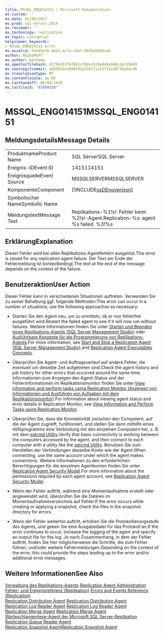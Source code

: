 ```yaml
---
title: MSSQL_ENG014151 | Microsoft-Dokumentation
ms.custom: ''
ms.date: 03/08/2017
ms.prod: sql-server-2014
ms.reviewer: ''
ms.technology: replication
ms.topic: conceptual
helpviewer_keywords:
- MSSQL_ENG014151 error
ms.assetid: 54b45e70-46b3-4c7a-a5bf-06f6dd028ceb
author: MashaMSFT
ms.author: mathoma
ms.openlocfilehash: d2796451f6f681cfb0ce529ed44a946c34135649
ms.sourcegitcommit: ad4d92dce894592a259721a1571b1d8736abacdb
ms.translationtype: MT
ms.contentlocale: de-DE
ms.lasthandoff: 08/04/2020
ms.locfileid: "87608558"
---
```

# <a name="mssql_eng014151"></a><span data-ttu-id="abae2-102">MSSQL_ENG014151</span><span class="sxs-lookup"><span data-stu-id="abae2-102">MSSQL_ENG014151</span></span>
    
## <a name="message-details"></a><span data-ttu-id="abae2-103">Meldungsdetails</span><span class="sxs-lookup"><span data-stu-id="abae2-103">Message Details</span></span>  
  
|||  
|-|-|  
|<span data-ttu-id="abae2-104">Produktname</span><span class="sxs-lookup"><span data-stu-id="abae2-104">Product Name</span></span>|<span data-ttu-id="abae2-105">SQL Server</span><span class="sxs-lookup"><span data-stu-id="abae2-105">SQL Server</span></span>|  
|<span data-ttu-id="abae2-106">Ereignis-ID</span><span class="sxs-lookup"><span data-stu-id="abae2-106">Event ID</span></span>|<span data-ttu-id="abae2-107">14151</span><span class="sxs-lookup"><span data-stu-id="abae2-107">14151</span></span>|  
|<span data-ttu-id="abae2-108">Ereignisquelle</span><span class="sxs-lookup"><span data-stu-id="abae2-108">Event Source</span></span>|<span data-ttu-id="abae2-109">MSSQLSERVER</span><span class="sxs-lookup"><span data-stu-id="abae2-109">MSSQLSERVER</span></span>|  
|<span data-ttu-id="abae2-110">Komponente</span><span class="sxs-lookup"><span data-stu-id="abae2-110">Component</span></span>|[!INCLUDE[ssDEnoversion](../../includes/ssdenoversion-md.md)]|  
|<span data-ttu-id="abae2-111">Symbolischer Name</span><span class="sxs-lookup"><span data-stu-id="abae2-111">Symbolic Name</span></span>||  
|<span data-ttu-id="abae2-112">Meldungstext</span><span class="sxs-lookup"><span data-stu-id="abae2-112">Message Text</span></span>|<span data-ttu-id="abae2-113">Replikations-%1!s!: Fehler beim %2!s!-Agent.</span><span class="sxs-lookup"><span data-stu-id="abae2-113">Replication-%s: agent %s failed.</span></span> <span data-ttu-id="abae2-114">%3!</span><span class="sxs-lookup"><span data-stu-id="abae2-114">%s</span></span>|  
  
## <a name="explanation"></a><span data-ttu-id="abae2-115">Erklärung</span><span class="sxs-lookup"><span data-stu-id="abae2-115">Explanation</span></span>  
 <span data-ttu-id="abae2-116">Dieser Fehler wird bei allen Replikations-Agentfehlern ausgelöst.</span><span class="sxs-lookup"><span data-stu-id="abae2-116">This error is raised for any replication agent failure.</span></span> <span data-ttu-id="abae2-117">Der Text am Ende der Fehlermeldung ist kontextbedingt.</span><span class="sxs-lookup"><span data-stu-id="abae2-117">The text at the end of the message depends on the context of the failure.</span></span>  
  
## <a name="user-action"></a><span data-ttu-id="abae2-118">Benutzeraktion</span><span class="sxs-lookup"><span data-stu-id="abae2-118">User Action</span></span>  
 <span data-ttu-id="abae2-119">Dieser Fehler kann in verschiedenen Situationen auftreten. Verwenden Sie zu seiner Behebung ggf. folgende Methoden:</span><span class="sxs-lookup"><span data-stu-id="abae2-119">This error can occur in a number of situations; use the following approaches as necessary:</span></span>  
  
-   <span data-ttu-id="abae2-120">Starten Sie den Agent neu, um zu ermitteln, ob er nun fehlerfrei ausgeführt wird.</span><span class="sxs-lookup"><span data-stu-id="abae2-120">Restart the failed agent to see if it will now run without failures.</span></span> <span data-ttu-id="abae2-121">Weitere Informationen finden Sie unter [Starten und Beenden eines Replikations-Agents &#40;SQL Server Management Studio&#41;](agents/start-and-stop-a-replication-agent-sql-server-management-studio.md) oder [Ausführbare Konzepte für die Programmierung von Replikations-Agents](concepts/replication-agent-executables-concepts.md).</span><span class="sxs-lookup"><span data-stu-id="abae2-121">For more information, see [Start and Stop a Replication Agent &#40;SQL Server Management Studio&#41;](agents/start-and-stop-a-replication-agent-sql-server-management-studio.md) and [Replication Agent Executables Concepts](concepts/replication-agent-executables-concepts.md).</span></span>  
  
-   <span data-ttu-id="abae2-122">Überprüfen Sie Agent- und Auftragsverlauf auf andere Fehler, die eventuell um dieselbe Zeit aufgetreten sind.</span><span class="sxs-lookup"><span data-stu-id="abae2-122">Check the agent history and job history for other errors that occurred around the same time.</span></span> <span data-ttu-id="abae2-123">Informationen zum Anzeigen des Agent-Status und der Fehlerinformationen im Replikationsmonitor finden Sie unter [View information and perform tasks using Replication Monitor (Anzeigen von Informationen und Ausführen von Aufgaben mit dem Replikationsmonitor)](monitor/view-information-and-perform-tasks-replication-monitor.md).</span><span class="sxs-lookup"><span data-stu-id="abae2-123">For information about viewing agent status and error details in Replication Monitor, see [View Information and Perform Tasks using Replication Monitor](monitor/view-information-and-perform-tasks-replication-monitor.md).</span></span>  
  
-   <span data-ttu-id="abae2-124">Überprüfen Sie, dass die Konnektivität zwischen den Computern, auf die der Agent zugreift, funktioniert, und stellen Sie dann mithilfe eines Hilfsprogramms eine Verbindung mit den einzelnen Computern her, z. B. mit dem [sqlcmd Utility](../../tools/sqlcmd-utility.md).</span><span class="sxs-lookup"><span data-stu-id="abae2-124">Verify that basic connectivity is working between the computers accessed by the agent, and then connect to each computer with a utility like the [sqlcmd Utility](../../tools/sqlcmd-utility.md).</span></span> <span data-ttu-id="abae2-125">Benutzen Sie zum Herstellen der Verbindungen dasselbe Konto wie der Agent.</span><span class="sxs-lookup"><span data-stu-id="abae2-125">When connecting, use the same account under which the agent makes connections.</span></span> <span data-ttu-id="abae2-126">Weitere Informationen zu den erforderlichen Berechtigungen für die einzelnen Agentkonten finden Sie unter [Replication Agent Security Model](security/replication-agent-security-model.md).</span><span class="sxs-lookup"><span data-stu-id="abae2-126">For more information about the permissions required by each agent account, see [Replication Agent Security Model](security/replication-agent-security-model.md).</span></span>  
  
-   <span data-ttu-id="abae2-127">Wenn der Fehler auftritt, während eine Momentaufnahme erstellt oder angewendet wird, überprüfen Sie die Dateien im Momentaufnahmeverzeichnis auf Fehler.</span><span class="sxs-lookup"><span data-stu-id="abae2-127">If the error occurs while creating or applying a snapshot, check the files in the snapshot directory for errors.</span></span>  
  
-   <span data-ttu-id="abae2-128">Wenn der Fehler weiterhin auftritt, erhöhen Sie die Protokollierungsstufe des Agents, und geben Sie eine Ausgabedatei für das Protokoll an.</span><span class="sxs-lookup"><span data-stu-id="abae2-128">If the error continues to occur, increase the logging of the agent and specify an output file for the log.</span></span> <span data-ttu-id="abae2-129">Je nach Zusammenhang, in dem der Fehler auftritt, finden Sie hier möglicherweise die Schritte, die zum Fehler führen, und/oder weitere Fehlermeldungen.</span><span class="sxs-lookup"><span data-stu-id="abae2-129">Depending on the context of the error, this could provide the steps leading up to the error and/or additional error messages.</span></span>  
  
## <a name="see-also"></a><span data-ttu-id="abae2-130">Weitere Informationen</span><span class="sxs-lookup"><span data-stu-id="abae2-130">See Also</span></span>  
 <span data-ttu-id="abae2-131">[Verwaltung des Replikations-Agents](agents/replication-agent-administration.md) </span><span class="sxs-lookup"><span data-stu-id="abae2-131">[Replication Agent Administration](agents/replication-agent-administration.md) </span></span>  
 <span data-ttu-id="abae2-132">[Fehler- und Ereignisreferenz &#40;Replikation&#41;](errors-and-events-reference-replication.md) </span><span class="sxs-lookup"><span data-stu-id="abae2-132">[Errors and Events Reference &#40;Replication&#41;](errors-and-events-reference-replication.md) </span></span>  
 <span data-ttu-id="abae2-133">[Replication Distribution Agent](agents/replication-distribution-agent.md) </span><span class="sxs-lookup"><span data-stu-id="abae2-133">[Replication Distribution Agent](agents/replication-distribution-agent.md) </span></span>  
 <span data-ttu-id="abae2-134">[Replication Log Reader Agent](agents/replication-log-reader-agent.md) </span><span class="sxs-lookup"><span data-stu-id="abae2-134">[Replication Log Reader Agent](agents/replication-log-reader-agent.md) </span></span>  
 <span data-ttu-id="abae2-135">[Replication Merge Agent](agents/replication-merge-agent.md) </span><span class="sxs-lookup"><span data-stu-id="abae2-135">[Replication Merge Agent](agents/replication-merge-agent.md) </span></span>  
 <span data-ttu-id="abae2-136">[Warteschlangenlese-Agent der Microsoft SQL Server-Replikation](agents/replication-queue-reader-agent.md) </span><span class="sxs-lookup"><span data-stu-id="abae2-136">[Replication Queue Reader Agent](agents/replication-queue-reader-agent.md) </span></span>  
 [<span data-ttu-id="abae2-137">Replication Snapshot Agent</span><span class="sxs-lookup"><span data-stu-id="abae2-137">Replication Snapshot Agent</span></span>](agents/replication-snapshot-agent.md)  
  
  
